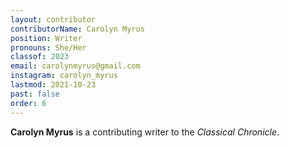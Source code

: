 ```yaml
---
layout: contributor
contributorName: Carolyn Myrus
position: Writer
pronouns: She/Her
classof: 2023
email: carolynmyrus@gmail.com
instagram: carolyn_myrus
lastmod: 2021-10-23
past: false
order: 6
---
```

**Carolyn Myrus** is a contributing writer to the *Classical Chronicle*.
